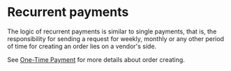 # Recurrent payments

The logic of recurrent payments is similar to single payments, that is, 
the responsibility for sending a request for weekly, monthly or any other 
period of time for creating an order lies on a vendor's side.

See [One-Time Payment](create_order.md) for more details about order creating.
